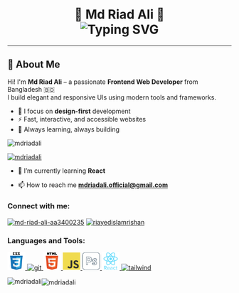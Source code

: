 <!-- Gradient Banner (Use real image in GitHub Pages) -->
<h1 align="center">
  🌟 Md Riad Ali 🌟<br/>
  <img src="https://readme-typing-svg.demolab.com?font=Fira+Code&weight=600&size=24&pause=1000&center=true&vCenter=true&width=435&lines=Frontend+Web+Developer;I+love+React%2C+Tailwind+%26+JS" alt="Typing SVG" />
</h1>

---

## 💫 About Me

Hi! I'm **Md Riad Ali** – a passionate **Frontend Web Developer** from Bangladesh 🇧🇩  
I build elegant and responsive UIs using modern tools and frameworks.

- 🎨 I focus on **design-first** development  
- ⚡ Fast, interactive, and accessible websites  
- 🚀 Always learning, always building

<p align="left"> <img src="https://komarev.com/ghpvc/?username=mdriadali&label=Profile%20views&color=0e75b6&style=flat" alt="mdriadali" /> </p>

<p align="left"> <a href="https://github.com/ryo-ma/github-profile-trophy"><img src="https://github-profile-trophy.vercel.app/?username=mdriadali" alt="mdriadali" /></a> </p>

- 🌱 I’m currently learning **React**

- 📫 How to reach me **mdriadali.official@gmail.com**

<h3 align="left">Connect with me:</h3>
<p align="left">
<a href="https://linkedin.com/in/md-riad-ali-aa3400235" target="blank"><img align="center" src="https://raw.githubusercontent.com/rahuldkjain/github-profile-readme-generator/master/src/images/icons/Social/linked-in-alt.svg" alt="md-riad-ali-aa3400235" height="30" width="40" /></a>
<a href="https://instagram.com/riayedislamrishan" target="blank"><img align="center" src="https://raw.githubusercontent.com/rahuldkjain/github-profile-readme-generator/master/src/images/icons/Social/instagram.svg" alt="riayedislamrishan" height="30" width="40" /></a>
</p>

<h3 align="left">Languages and Tools:</h3>
<p align="left"> <a href="https://www.w3schools.com/css/" target="_blank" rel="noreferrer"> <img src="https://raw.githubusercontent.com/devicons/devicon/master/icons/css3/css3-original-wordmark.svg" alt="css3" width="40" height="40"/> </a> <a href="https://git-scm.com/" target="_blank" rel="noreferrer"> <img src="https://www.vectorlogo.zone/logos/git-scm/git-scm-icon.svg" alt="git" width="40" height="40"/> </a> <a href="https://www.w3.org/html/" target="_blank" rel="noreferrer"> <img src="https://raw.githubusercontent.com/devicons/devicon/master/icons/html5/html5-original-wordmark.svg" alt="html5" width="40" height="40"/> </a> <a href="https://developer.mozilla.org/en-US/docs/Web/JavaScript" target="_blank" rel="noreferrer"> <img src="https://raw.githubusercontent.com/devicons/devicon/master/icons/javascript/javascript-original.svg" alt="javascript" width="40" height="40"/> </a> <a href="https://www.photoshop.com/en" target="_blank" rel="noreferrer"> <img src="https://raw.githubusercontent.com/devicons/devicon/master/icons/photoshop/photoshop-line.svg" alt="photoshop" width="40" height="40"/> </a> <a href="https://reactjs.org/" target="_blank" rel="noreferrer"> <img src="https://raw.githubusercontent.com/devicons/devicon/master/icons/react/react-original-wordmark.svg" alt="react" width="40" height="40"/> </a> <a href="https://tailwindcss.com/" target="_blank" rel="noreferrer"> <img src="https://www.vectorlogo.zone/logos/tailwindcss/tailwindcss-icon.svg" alt="tailwind" width="40" height="40"/> </a> </p>

<p><img align="left" src="https://github-readme-stats.vercel.app/api/top-langs?username=mdriadali&show_icons=true&locale=en&layout=compact" alt="mdriadali" /></p>



<p><img align="center" src="https://github-readme-streak-stats.herokuapp.com/?user=mdriadali&" alt="mdriadali" /></p>





